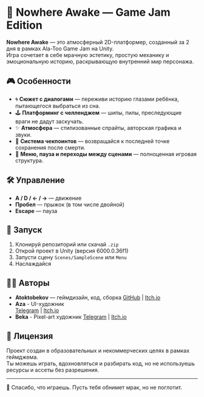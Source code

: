 ﻿# 🖤 Nowhere Awake — Game Jam Edition

**Nowhere Awake** — это атмосферный 2D-платформер, созданный за 2 дня в рамках Ala-Too Game Jam на Unity.  
Игра сочетает в себе мрачную эстетику, простую механику и эмоциональную историю, раскрывающую внутренний мир персонажа.

## 🎮 Особенности

- 🌀 **Сюжет с диалогами** — переживи историю глазами ребёнка, пытающегося выбраться из сна.
- 🕹️ **Платформинг с челленджем** — шипы, пилы, преследующие враги не дадут заскучать.
- ✨ **Атмосфера** — стилизованные спрайты, авторская графика и звуки.
- 🔁 **Система чекпоинтов** — возвращайся к последней точке сохранения после смерти.
- 📜 **Меню, пауза и переходы между сценами** — полноценная игровая структура.


## 🛠️ Управление

- **A / D / ← / →** — движение
- **Пробел** — прыжок (в том числе двойной)
- **Escape** — пауза

## 💾 Запуск

1. Клонируй репозиторий или скачай `.zip`
2. Открой проект в Unity (версия 6000.0.36f1)
3. Запусти сцену `Scenes/SampleScene` или `Menu`
4. Наслаждайся

## 🧑‍💻 Авторы

- **Atoktobekov** — геймдизайн, код, сборка
[GitHub](https://github.com/Atoktobekov) | [Itch.io](https://idonthave2live.itch.io)
- **Aza** - UI-художник  
[Telegram](https://t.me/idontwantyourproblems) | [Itch.io](https://hungerhuntus.itch.io/)
- **Beka** - Pixel-art художник 
[Telegram](https://t.me/Helpmeee789) | [Itch.io](https://thewgame.itch.io/)

## 📜 Лицензия

Проект создан в образовательных и некоммерческих целях в рамках геймджема.  
Ты можешь играть, вдохновляться и разбирать код, но не используешь ресурсы и ассеты без разрешения.

---

🖤 Спасибо, что играешь. Пусть тебя обнимет мрак, но не поглотит.


